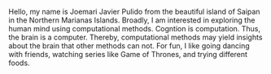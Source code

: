 

<!---
jpulido12/jpulido12 is a ✨ special ✨ repository because its `README.md` (this file) appears on your GitHub profile.
You can click the Preview link to take a look at your changes.
--->
Hello, my name is Joemari Javier Pulido from the beautiful island of Saipan in the Northern Marianas Islands. Broadly, I am interested in exploring the human mind using computational methods. Cogntion is computation. Thus, the brain is a computer. Thereby, computational methods may yield insights about the brain that other methods can not. For fun, I like going dancing with friends, watching series like Game of Thrones, and trying different foods. 

